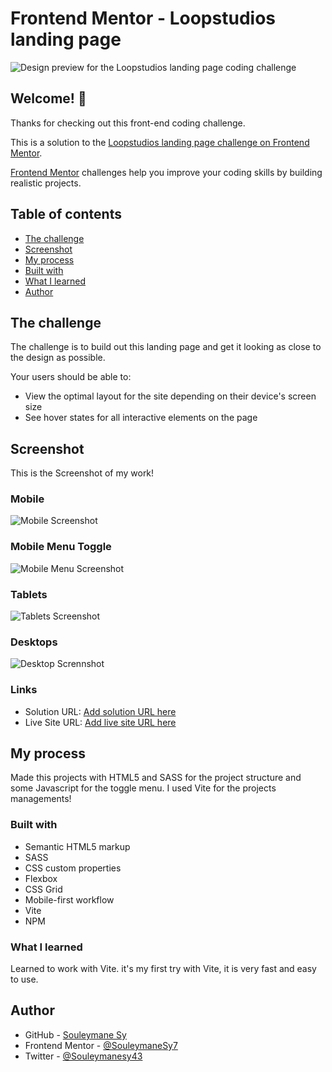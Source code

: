 # Frontend Mentor - Loopstudios landing page

![Design preview for the Loopstudios landing page coding challenge](./design/desktop-preview.jpg)

## Welcome! 👋

Thanks for checking out this front-end coding challenge.

This is a solution to the [Loopstudios landing page challenge on Frontend Mentor](https://www.frontendmentor.io/challenges/loopstudios-landing-page-N88J5Onjw).

[Frontend Mentor](https://www.frontendmentor.io) challenges help you improve your coding skills by building realistic projects.

## Table of contents

- [The challenge](#the-challenge)
- [Screenshot](#screenshot)
- [My process](#my-process)
- [Built with](#built-with)
- [What I learned](#what-i-learned)
- [Author](#author)

## The challenge

The challenge is to build out this landing page and get it looking as close to the design as possible.

Your users should be able to:

- View the optimal layout for the site depending on their device's screen size
- See hover states for all interactive elements on the page

## Screenshot

This is the Screenshot of my work!

### Mobile

![Mobile Screenshot](./preview/Mobile.png)

### Mobile Menu Toggle

![Mobile Menu Screenshot](./preview/Mobile-menu.png)

### Tablets

![Tablets Screenshot](./preview/Tablets.png)

### Desktops

![Desktop Scrennshot](./preview/Desktop.png)

### Links

- Solution URL: [Add solution URL here](https://your-solution-url.com)
- Live Site URL: [Add live site URL here](https://your-live-site-url.com)

## My process

Made this projects with HTML5 and SASS for the project structure and some Javascript for the toggle menu. I used Vite for the projects managements!

### Built with

- Semantic HTML5 markup
- SASS
- CSS custom properties
- Flexbox
- CSS Grid
- Mobile-first workflow
- Vite
- NPM

### What I learned

Learned to work with Vite. it's my first try with Vite, it is very fast and easy to use.

## Author

- GitHub - [Souleymane Sy](https://github.com/SouleymaneSy7)
- Frontend Mentor - [@SouleymaneSy7](https://www.frontendmentor.io/profile/SouleymaneSy7)
- Twitter - [@Souleymanesy43](https://twitter.com/Souleymanesy43)

